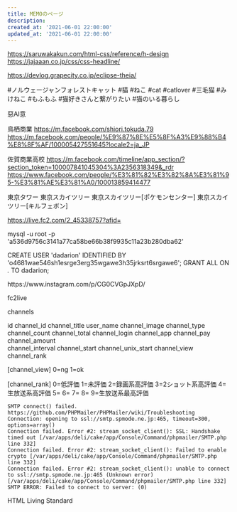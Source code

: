 ```yaml
---
title: MEMOのページ
description: 
created_at: '2021-06-01 22:00:00'
updated_at: '2021-06-01 22:00:00'
---
```


https://saruwakakun.com/html-css/reference/h-design
https://jajaaan.co.jp/css/css-headline/

https://devlog.grapecity.co.jp/eclipse-theia/

#ノルウェージャンフォレストキャット #猫 #ねこ #cat #catlover #三毛猫 #みけねこ #もふもふ #猫好きさんと繋がりたい #猫のいる暮らし

惡AI意


鳥栖商業
https://m.facebook.com/shiori.tokuda.79
https://m.facebook.com/people/%E9%87%8E%E5%8F%A3%E9%88%B4%E8%8F%AF/100005427551645?locale2=ja_JP


佐賀商業高校
https://m.facebook.com/timeline/app_section/?section_token=100007841045304%3A2356318349&_rdr
https://www.facebook.com/people/%E3%81%82%E3%82%8A%E3%81%95-%E3%81%AE%E3%81%A0/100013859414477


東京タワー
東京スカイツリー
東京スカイツリー[ポケモンセンター]
東京スカイツリー[キルフェボン]


https://live.fc2.com/2_45338757?afid=

mysql -u root -p 'a536d9756c3141a77ca58be66b38f9935c11a23b280dba62'
	
CREATE USER 'dadarion' IDENTIFIED BY 'o4681wae546sh1esrge3erg35wgawe3h35jrksrt6srgawe6';
GRANT ALL ON *.* TO dadarion;


<div>
https://www.instagram.com/p/CG0CVGpJXpD/
</div>


fc2live

channels


id
channel_id
channel_title
user_name
channel_image
channel_type
channel_count
channel_total
channel_login
channel_app
channel_pay
channel_amount	
channel_interval
channel_start
channel_unix_start
channel_view
channel_rank




[channel_view]
0=ng
1=ok

[channel_rank]
0=低評価
1=未評価
2=録画系高評価
3=2ショット系高評価
4=生放送系高評価
5=
6=
7=
8=
9=生放送系最高評価



```
SMTP connect() failed. https://github.com/PHPMailer/PHPMailer/wiki/Troubleshooting
Connection: opening to ssl://smtp.spmode.ne.jp:465, timeout=300, options=array()
Connection failed. Error #2: stream_socket_client(): SSL: Handshake timed out [/var/apps/deli/cake/app/Console/Command/phpmailer/SMTP.php line 332]
Connection failed. Error #2: stream_socket_client(): Failed to enable crypto [/var/apps/deli/cake/app/Console/Command/phpmailer/SMTP.php line 332]
Connection failed. Error #2: stream_socket_client(): unable to connect to ssl://smtp.spmode.ne.jp:465 (Unknown error) [/var/apps/deli/cake/app/Console/Command/phpmailer/SMTP.php line 332]
SMTP ERROR: Failed to connect to server: (0)
```


HTML Living Standard